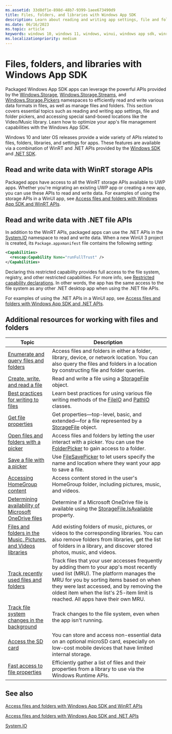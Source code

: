 ```yaml
---
ms.assetid: 33d8df1e-898d-48b7-9399-1aee673490d9
title: Files, folders, and libraries with Windows App SDK
description: Learn about reading and writing app settings, file and folder pickers, and special sand-boxed locations such as the Video/Music library with Windows App SDK apps.
ms.date: 06/16/2023
ms.topic: article
keywords: windows 10, windows 11, windows, winui, windows app sdk, winrt, dotnet
ms.localizationpriority: medium
---
```

# Files, folders, and libraries with Windows App SDK

Packaged Windows App SDK apps can leverage the powerful APIs provided by the [Windows.Storage](/uwp/api/Windows.Storage), [Windows.Storage.Streams](/uwp/api/Windows.Storage.Streams), and [Windows.Storage.Pickers](/uwp/api/Windows.Storage.Pickers) namespaces to efficiently read and write various data formats in files, as well as manage files and folders. This section covers essential topics such as reading and writing app settings, file and folder pickers, and accessing special sand-boxed locations like the Video/Music library. Learn how to optimize your app's file management capabilities with the Windows App SDK.

Windows 10 and later OS releases provide a wide variety of APIs related to files, folders, libraries, and settings for apps. These features are available via a combination of WinRT and .NET APIs provided by the [Windows SDK](https://developer.microsoft.com/windows/downloads/windows-sdk) and [.NET SDK](https://dotnet.microsoft.com/en-us/download).

## Read and write data with WinRT storage APIs

Packaged apps have access to all the WinRT storage APIs available to UWP apps. Whether you're migrating an existing UWP app or creating a new app, you can use these APIs to read and write data. For examples of using the storage APIs in a WinUI app, see [Access files and folders with Windows App SDK and WinRT APIs](winrt-files.md).

## Read and write data with .NET file APIs

In addition to the WinRT APIs, packaged apps can use the .NET APIs in the [System.IO](/dotnet/api/system.io) namespace to read and write data. When a new WinUI 3 project is created, its `Package.appxmanifest` file contains the following setting:

``` xml
<Capabilities>
  <rescap:Capability Name="runFullTrust" />
</Capabilities>
```

Declaring this restricted capability provides full access to the file system, registry, and other restricted capabilities. For more info, see [Restricted capability declarations](/windows/uwp/packaging/app-capability-declarations#restricted-capability-declarations). In other words, the app has the same access to the file system as any other .NET desktop app when using the .NET file APIs.

For examples of using the .NET APIs in a WinUI app, see [Access files and folders with Windows App SDK and .NET APIs](dotnet-files.md).

## Additional resources for working with files and folders

| Topic | Description |
|-------|-------------|
| [Enumerate and query files and folders](/windows/uwp/files/quickstart-listing-files-and-folders) | Access files and folders in either a folder, library, device, or network   location. You can also query the files and folders in a location by constructing file and folder queries. |
| [Create, write, and read a file](/windows/uwp/files/quickstart-reading-and-writing-files) | Read and write a file using a [StorageFile](/uwp/api/Windows.Storage.StorageFile) object. |
| [Best practices for writing to files](/windows/uwp/files/best-practices-for-writing-to-files) | Learn best practices for using various file writing methods of the [FileIO](/uwp/api/windows.storage.fileio) and [PathIO](/uwp/api/windows.storage.pathio) classes. |
| [Get file properties](/windows/uwp/files/quickstart-getting-file-properties) | Get properties—top-level, basic, and extended—for a file represented by a   [StorageFile](/uwp/api/Windows.Storage.StorageFile) object. |
| [Open files and folders with a picker](/windows/uwp/files/quickstart-using-file-and-folder-pickers) | Access files and folders by letting the user interact with a picker. You can use the   [FolderPicker](/uwp/api/Windows.Storage.Pickers.FolderPicker) to gain access to a folder. |
| [Save a file with a picker](/windows/uwp/files/quickstart-save-a-file-with-a-picker) | Use [FileSavePicker](/uwp/api/Windows.Storage.Pickers.FileSavePicker) to let users specify the name and location where they want your app to save a file. |
| [Accessing HomeGroup content](/windows/uwp/files/quickstart-accessing-homegroup-content) | Access content stored in the user's HomeGroup folder, including pictures, music, and videos. |
| [Determining availability of Microsoft OneDrive files](/windows/uwp/files/quickstart-determining-availability-of-microsoft-onedrive-files) | Determine if a Microsoft OneDrive file is available using the [StorageFile.IsAvailable](/uwp/api/windows.storage.storagefile.isavailable) property. |
| [Files and folders in the Music, Pictures, and Videos libraries](/windows/uwp/files/quickstart-managing-folders-in-the-music-pictures-and-videos-libraries) | Add existing folders of music, pictures, or videos to the corresponding libraries. You can also remove folders from libraries, get the list of folders in a library, and discover stored photos, music, and videos. |
| [Track recently used files and folders](/windows/uwp/files/how-to-track-recently-used-files-and-folders) | Track files that your user accesses frequently by adding them to your app's most recently used list (MRU). The platform manages the MRU for you by sorting items based on when they were last accessed, and by removing the oldest item when the list's 25-item limit is reached. All apps have their own MRU. |
| [Track file system changes in the background](/windows/uwp/files/change-tracking-filesystem) | Track changes to the file system, even when the app isn't running.|
| [Access the SD card](/windows/uwp/files/access-the-sd-card) | You can store and access non-essential data on an optional microSD card, especially on low-cost mobile devices that have limited internal storage. |
| [Fast access to file properties](/windows/uwp/files/fast-file-properties) | Efficiently gather a list of files and their properties from a library to use via the Windows Runtime APIs. |

## See also

[Access files and folders with Windows App SDK and WinRT APIs](winrt-files.md)

[Access files and folders with Windows App SDK and .NET APIs](dotnet-files.md)

[System.IO](/dotnet/api/system.io)

